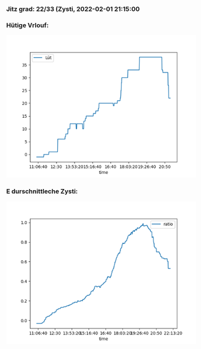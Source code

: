 ### Jitz grad: 22/33 (Zysti, 2022-02-01 21:15:00

### Hütige Vrlouf:
![Graph](Today.png)

### E durschnittleche Zysti:
![Graph](Zysti.png)
